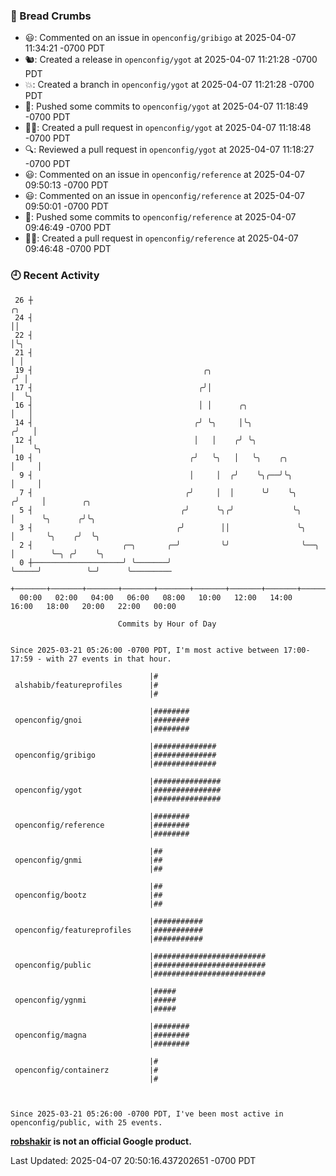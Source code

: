 ### 🍞 Bread Crumbs

 * 😃: Commented on an issue in `openconfig/gribigo` at 2025-04-07 11:34:21 -0700 PDT
 * 🐿: Created a release in `openconfig/ygot` at 2025-04-07 11:21:28 -0700 PDT
 * 💥: Created a branch in `openconfig/ygot` at 2025-04-07 11:21:28 -0700 PDT
 * 🚢: Pushed some commits to `openconfig/ygot` at 2025-04-07 11:18:49 -0700 PDT
 * ✍🏼: Created a pull request in `openconfig/ygot` at 2025-04-07 11:18:48 -0700 PDT
 * 🔍: Reviewed a pull request in  `openconfig/ygot` at 2025-04-07 11:18:27 -0700 PDT
 * 😃: Commented on an issue in `openconfig/reference` at 2025-04-07 09:50:13 -0700 PDT
 * 😃: Commented on an issue in `openconfig/reference` at 2025-04-07 09:50:01 -0700 PDT
 * 🚢: Pushed some commits to `openconfig/reference` at 2025-04-07 09:46:49 -0700 PDT
 * ✍🏼: Created a pull request in `openconfig/reference` at 2025-04-07 09:46:48 -0700 PDT

### 🕘 Recent Activity
```
 26 ┼                                                                        ╭╮
 24 ┤                                                                        ││
 22 ┤                                                                        │╰╮
 21 ┤                                                                        │ │
 19 ┤                                      ╭╮                               ╭╯ │
 17 ┤                                     ╭╯│                               │  ╰╮
 16 ┤                                     │ │      ╭╮                       │   │
 14 ┤                                    ╭╯ ╰╮     │╰╮                     ╭╯   │
 12 ┤                                    │   │    ╭╯ ╰╮                    │    ╰╮
 10 ┤                                   ╭╯   ╰╮   │   ╰╮    ╭╮             │     │
  9 ┤                                   │     │  ╭╯    ╰╮╭──╯╰╮            │     │
  7 ┤                                  ╭╯     │  │      ╰╯    ╰╮          ╭╯     │        ╭╮
  5 ┤                                 ╭╯      ╰╮╭╯             ╰╮         │      ╰╮      ╭╯╰╮
  3 ┤                                ╭╯        ││               ╰╮        │       ╰╮    ╭╯  ╰╮
  2 ┤                    ╭─╮       ╭─╯         ╰╯                ╰──╮     │        ╰─╮ ╭╯    ╰╮
  0 ┼────────────────────╯ ╰───────╯                                ╰─────╯          ╰─╯      ╰─────────
    +───────+───────+───────+───────+───────+───────+───────+───────+───────+───────+───────+───────+────
  00:00   02:00   04:00   06:00   08:00   10:00   12:00   14:00   16:00   18:00   20:00   22:00   00:00   

						Commits by Hour of Day


Since 2025-03-21 05:26:00 -0700 PDT, I'm most active between 17:00-17:59 - with 27 events in that hour.

```



```
                               |#
 alshabib/featureprofiles      |#
                               |#

                               |########
 openconfig/gnoi               |########
                               |########

                               |##############
 openconfig/gribigo            |##############
                               |##############

                               |###############
 openconfig/ygot               |###############
                               |###############

                               |########
 openconfig/reference          |########
                               |########

                               |##
 openconfig/gnmi               |##
                               |##

                               |##
 openconfig/bootz              |##
                               |##

                               |###########
 openconfig/featureprofiles    |###########
                               |###########

                               |#########################
 openconfig/public             |#########################
                               |#########################

                               |#####
 openconfig/ygnmi              |#####
                               |#####

                               |########
 openconfig/magna              |########
                               |########

                               |#
 openconfig/containerz         |#
                               |#



Since 2025-03-21 05:26:00 -0700 PDT, I've been most active in openconfig/public, with 25 events.

```
**[robshakir](mailto:robjs@google.com) is not an official Google product.**  


Last Updated: 2025-04-07 20:50:16.437202651 -0700 PDT
